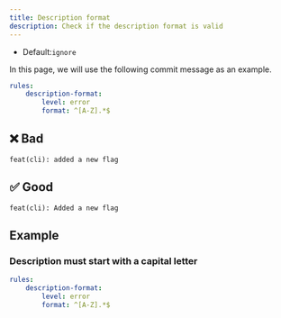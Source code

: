 ```yaml
---
title: Description format
description: Check if the description format is valid
---
```


* Default:`ignore`

In this page, we will use the following commit message as an example.

```yaml
rules:
    description-format:
        level: error
        format: ^[A-Z].*$
```

## ❌ Bad

```console
feat(cli): added a new flag
```

## ✅ Good

```console
feat(cli): Added a new flag
```

## Example

### Description must start with a capital letter

```yaml
rules:
    description-format:
        level: error
        format: ^[A-Z].*$
```
